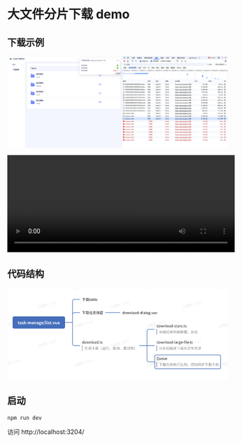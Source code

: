 # 大文件分片下载 demo

## 下载示例

![下载截图](./demo/下载截图.png)

<video width="520" height="222" controls src="demo/失败重试.mp4" type="video/mp4"></video>

## 代码结构

![下载截图](./demo/代码解析.png)

## 启动

```
npm run dev
```

访问 http://localhost:3204/
